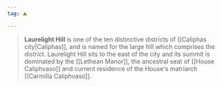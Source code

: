 ```yaml
---
tag: ⛰️️

---
```

> **Laurelight Hill** is one of the ten distinctive districts of [[Caliphas city|Caliphas]], and is named for the large hill which comprises the district. Laurelight Hill sits to the east of the city and its summit is dominated by the [[Lethean Manor]], the ancestral seat of [[House Caliphvaso]] and current residence of the House's matriarch [[Carmilla Caliphvaso]].








